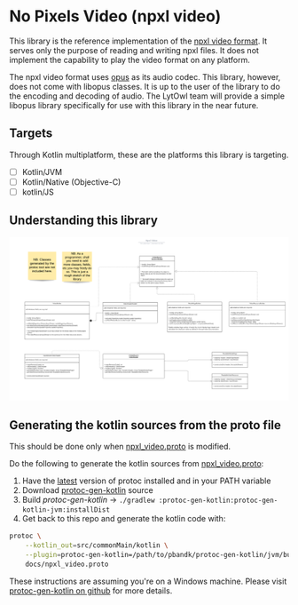 # No Pixels Video (npxl video)

This library is the reference implementation of the [npxl video format](docs/introduction.md). It serves only the purpose of reading and writing npxl files. It does not implement the capability to play the video format on any platform.

The npxl video format uses [opus](https://opus-codec.org/) as its audio codec. This library, however, does not come with libopus classes. It is up to the user of the library to do the encoding and decoding of audio. The LytOwl team will provide a simple libopus library specifically for use with this library in the near future.

## Targets

Through Kotlin multiplatform, these are the platforms this library is targeting.

- [ ] Kotlin/JVM
- [ ] Kotlin/Native (Objective-C)
- [ ] kotlin/JS

## Understanding this library

![Library Architecture](docs/assets/classes.png)

## Generating the kotlin sources from the proto file

This should be done only when [npxl_video.proto](docs/npxl_video.proto) is modified.

Do the following to generate the kotlin sources from [npxl_video.proto](docs/npxl_video.proto):

1. Have the [latest](https://github.com/google/protobuf/releases/latest) version of protoc installed and in your PATH variable
2. Download [protoc-gen-kotlin](https://github.com/streem/pbandk) source
3. Build _protoc-gen-kotlin_ -> `./gradlew :protoc-gen-kotlin:protoc-gen-kotlin-jvm:installDist`
4. Get back to this repo and generate the kotlin code with:

```bash
protoc \
    --kotlin_out=src/commonMain/kotlin \
    --plugin=protoc-gen-kotlin=/path/to/pbandk/protoc-gen-kotlin/jvm/build/install/protoc-gen-kotlin/bin/protoc-gen-kotlin.bat \
    docs/npxl_video.proto
```

These instructions are assuming you're on a Windows machine. Please visit [protoc-gen-kotlin on github](https://github.com/streem/pbandk) for more details.
